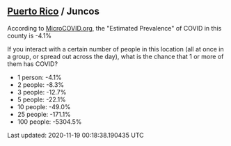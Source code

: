 
## [Puerto Rico](/united-states/puerto-rico) / Juncos

According to [MicroCOVID.org](http://microcovid.org),
the "Estimated Prevalence" of COVID in this county is -4.1%

If you interact with a certain number of people in this location
(all at once in a group, or spread out across the day), what is the chance that
1 or more of them has COVID?

- 1 person: -4.1%
- 2 people: -8.3%
- 3 people: -12.7%
- 5 people: -22.1%
- 10 people: -49.0%
- 25 people: -171.1%
- 100 people: -5304.5%

Last updated: 2020-11-19 00:18:38.190435 UTC
